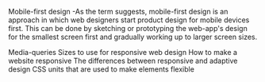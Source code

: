 
Mobile-first design
-As the term suggests, mobile-first design is an approach in which web designers start product design for mobile devices first. This can be done by sketching or prototyping the web-app's design for the smallest screen first and gradually working up to larger screen sizes.

Media-queries
Sizes to use for responsive web design
How to make a website responsive
The differences between responsive and adaptive design
CSS units that are used to make elements flexible